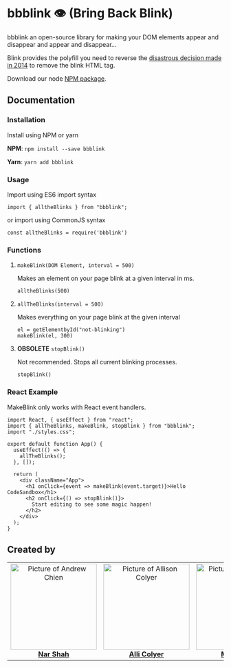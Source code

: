 # bbblink 👁️ (Bring Back Blink)

bbblink an open-source library for making your DOM elements appear and disappear and appear and disappear...

Blink provides the polyfill you need to reverse the [disastrous decision made in 2014](https://www.fastcompany.com/3015408/saying-goodbye-to-the-html-tag) to remove the blink HTML tag.

Download our node [NPM package](https://www.npmjs.com/package/bbblink).

## Documentation

### Installation

Install using NPM or yarn

**NPM**:
`npm install --save bbblink`

**Yarn**:
`yarn add bbblink`

### Usage

Import using ES6 import syntax

```
import { alltheBlinks } from "bbblink";
```

or import using CommonJS syntax

```
const alltheBlinks = require('bbblink')
```

### Functions

1. `makeBlink(DOM Element, interval = 500)`

   Makes an element on your page blink at a given interval in ms.

   ```
   alltheBlinks(500)
   ```

2) `allTheBlinks(interval = 500)`

   Makes everything on your page blink at the given interval

   ```
   el = getElementbyId("not-blinking")
   makeBlink(el, 300)
   ```

3) **OBSOLETE** `stopBlink()`

   Not recommended. Stops all current blinking processes.

   ```
   stopBlink()
   ```

### React Example

MakeBlink only works with React event handlers.

```
import React, { useEffect } from "react";
import { allTheBlinks, makeBlink, stopBlink } from "bbblink";
import "./styles.css";

export default function App() {
  useEffect(() => {
    allTheBlinks();
  }, []);

  return (
    <div className="App">
      <h1 onClick={event => makeBlink(event.target)}>Hello CodeSandbox</h1>
      <h2 onClick={() => stopBlink()}>
        Start editing to see some magic happen!
      </h2>
    </div>
  );
}

```

## Created by

<table>
  <tr>
     <td align="center"><a href="https://github.com/narmader"><img src="https://avatars0.githubusercontent.com/u/16326269?s=400&v=4" width="200px;" alt="Picture of Andrew Chien"/><br /><b>Nar Shah</b></a></td>
    <td align="center"><a href="https://twitter.com/AlliColyer"><img src="https://avatars1.githubusercontent.com/u/11083917?s=460&v=4" width="200px;" alt="Picture of Allison Colyer"/><br /><b>Alli Colyer</b></a></td>
   <td align="center"><a href="https://github.com/michaelwlu"><img src="https://avatars1.githubusercontent.com/u/9114194?s=460&v=4" width="200px;" alt="Picture of Michael Lu"/><br /><b>Michael Lu</b></a></td>
  </tr>
</table>
